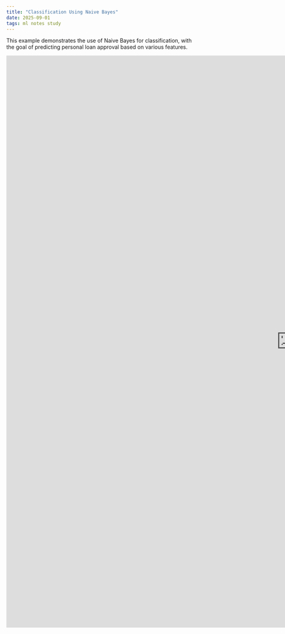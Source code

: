 ```yaml
---
title: "Classification Using Naive Bayes"
date: 2025-09-01
tags: ml notes study
---
```


This example demonstrates the use of Naive Bayes for classification, with the goal of predicting personal loan approval based on various features.

<iframe src="https://paulxu.me/images/2025-09-01-naive-bayes/naive_bayes_loan.html" width="1500" height="1500" frameborder="0"></iframe>